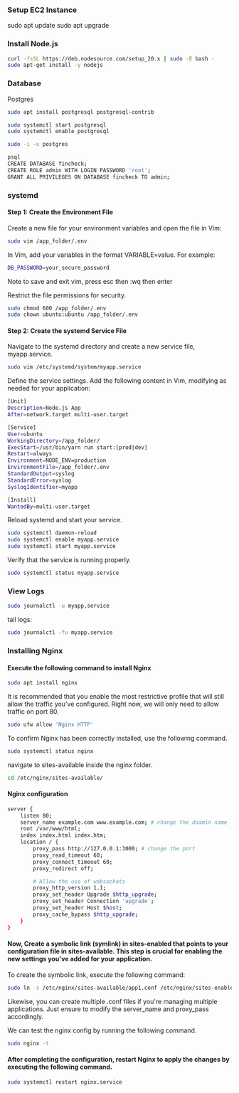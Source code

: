 ### Setup EC2 Instance

sudo apt update
sudo apt upgrade

### Install Node.js

```bash
curl -fsSL https://deb.nodesource.com/setup_20.x | sudo -E bash -
sudo apt-get install -y nodejs
```

### Database

Postgres

```bash
sudo apt install postgresql postgresql-contrib

sudo systemctl start postgresql
sudo systemctl enable postgresql

sudo -i -u postgres

psql
CREATE DATABASE fincheck;
CREATE ROLE admin WITH LOGIN PASSWORD 'root';
GRANT ALL PRIVILEGES ON DATABASE fincheck TO admin;
```

### systemd

#### Step 1: Create the Environment File

Create a new file for your environment variables and open the file in Vim:

```bash
sudo vim /app_folder/.env
```

In Vim, add your variables in the format VARIABLE=value. For example:

```bash
DB_PASSWORD=your_secure_password
```

Note
to save and exit vim, press esc then :wq then enter

Restrict the file permissions for security.

```bash
sudo chmod 600 /app_folder/.env
sudo chown ubuntu:ubuntu /app_folder/.env
```

#### Step 2: Create the systemd Service File

Navigate to the systemd directory and create a new service file, myapp.service.

```bash
sudo vim /etc/systemd/system/myapp.service
```

Define the service settings. Add the following content in Vim, modifying as needed for your application:

```bash
[Unit]
Description=Node.js App
After=network.target multi-user.target

[Service]
User=ubuntu
WorkingDirectory=/app_folder/
ExecStart=/usr/bin/yarn run start:[prod|dev]
Restart=always
Environment=NODE_ENV=production
EnvironmentFile=/app_folder/.env
StandardOutput=syslog
StandardError=syslog
SyslogIdentifier=myapp

[Install]
WantedBy=multi-user.target
```

Reload systemd and start your service.

```bash
sudo systemctl daemon-reload
sudo systemctl enable myapp.service
sudo systemctl start myapp.service
```

Verify that the service is running properly.

```bash
sudo systemctl status myapp.service
```

### View Logs

```bash
sudo journalctl -u myapp.service
```

tail logs:

```bash
sudo journalctl -fu myapp.service
```

### Installing Nginx

#### Execute the following command to install Nginx

```bash
sudo apt install nginx
```

It is recommended that you enable the most restrictive profile that will still allow the traffic you’ve configured. Right now, we will only need to allow traffic on port 80.

```bash
sudo ufw allow 'Nginx HTTP'
```

To confirm Nginx has been correctly installed, use the following command.

```bash
sudo systemctl status nginx
```

navigate to sites-available inside the nginx folder.

```bash
cd /etc/nginx/sites-available/
```

#### Nginx configuration

```bash
server {
	listen 80;
    server_name example.com www.example.com; # change the doamin name
    root /var/www/html;
    index index.html index.htm;
    location / {
    	proxy_pass http://127.0.0.1:3000; # change the port
        proxy_read_timeout 60;
        proxy_connect_timeout 60;
        proxy_redirect off;

        # Allow the use of websockets
        proxy_http_version 1.1;
        proxy_set_header Upgrade $http_upgrade;
        proxy_set_header Connection 'upgrade';
        proxy_set_header Host $host;
        proxy_cache_bypass $http_upgrade;
    }
}
```

#### Now, Create a symbolic link (symlink) in sites-enabled that points to your configuration file in sites-available. This step is crucial for enabling the new settings you've added for your application.

To create the symbolic link, execute the following command:

```bash
sudo ln -s /etc/nginx/sites-available/app1.conf /etc/nginx/sites-enabled/
```

Likewise, you can create multiple .conf files if you're managing multiple applications. Just ensure to modify the server_name and proxy_pass accordingly.

We can test the nginx config by running the following command.

```bash
sudo nginx -t
```

#### After completing the configuration, restart Nginx to apply the changes by executing the following command.

```bash
sudo systemctl restart nginx.service
```
